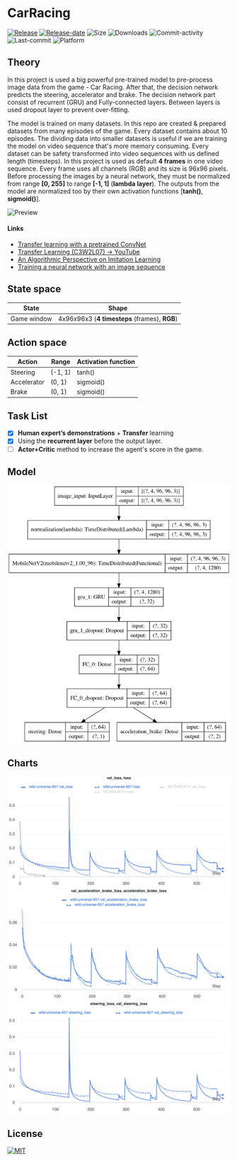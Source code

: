 # CarRacing

[![Release](https://img.shields.io/github/release/markub3327/OpenAI-CarRacing-RNN.svg)](https://github.com/markub3327/OpenAI-CarRacing-RNN/releases)
[![Release-date](https://img.shields.io/github/release-date/markub3327/OpenAI-CarRacing-RNN)](https://github.com/marhor3327/OpenAI-CarRacing-RNN/releases)
![Size](https://img.shields.io/github/repo-size/markub3327/OpenAI-CarRacing-RNN.svg)
![Downloads](https://img.shields.io/github/downloads/markub3327/OpenAI-CarRacing-RNN/total)
![Commit-activity](https://img.shields.io/github/commit-activity/m/markub3327/OpenAI-CarRacing-RNN)
![Last-commit](https://img.shields.io/github/last-commit/markub3327/OpenAI-CarRacing-RNN)
![Platform](https://img.shields.io/badge/platform-osx%2C%20win%2C%20linux-informational)

## Theory
In this project is used a big powerful pre-trained model to pre-process image data from the game - Car Racing. After that, the decision network predicts the steering, accelerator and brake. The decision network part consist of recurrent (GRU) and Fully-connected layers. Between layers is used dropout layer to prevent over-fitting.

The model is trained on many datasets. In this repo are created & prepared datasets from many episodes of the game. Every dataset contains about 10 episodes. The dividing data into smaller datasets is useful if we are training the model on video sequence that's more memory consuming. Every dataset can be safety transformed into video sequences with us defined length (timesteps). In this project is used as default **4 frames** in one video sequence. Every frame uses all channels (RGB) and its size is 96x96 pixels. Before processing the images by a neural network, they must be normalized from range **[0, 255]** to range **[-1, 1]** (**lambda layer**). The outputs from the model are normalized too by their own activation functions [**tanh()**, **sigmoid()**].

![Preview](preview.gif)

#### Links

* [Transfer learning with a pretrained ConvNet](https://www.tensorflow.org/tutorials/images/transfer_learning)
* [Transfer Learning (C3W2L07) -> YouTube](https://www.youtube.com/watch?v=yofjFQddwHE)
* [An Algorithmic Perspective on Imitation Learning](https://arxiv.org/pdf/1811.06711.pdf)
* [Training a neural network with an image sequence](https://medium.com/smileinnovation/training-neural-network-with-image-sequence-an-example-with-video-as-input-c3407f7a0b0f)

## State space

State | Shape
------------ | -------------
Game window | 4x96x96x3 (**4 timesteps** (frames), **RGB**)


## Action space

Action | Range | Activation function
------------ | ------------- | -------------
Steering | (-1, 1) | tanh()
Accelerator | (0, 1) | sigmoid()
Brake | (0, 1) | sigmoid()

## Task List

- [x] **Human expert’s demonstrations** + **Transfer** learning
- [x] Using the **recurrent layer** before the output layer.
- [ ] **Actor+Critic** method to increase the agent's score in the game.

## Model

![MODEL](model.png)

## Charts

![chart_01](chart_02.png)
![chart_02](chart_01.png)
![chart_03](chart_03.png)

## License

[![MIT](https://img.shields.io/github/license/markub3327/OpenAI-CarRacing-RNN.svg)](LICENSE)
